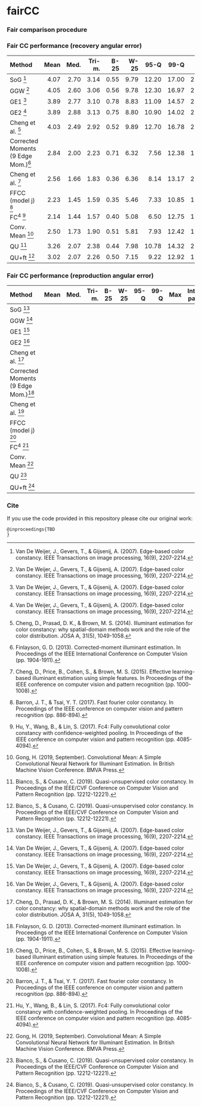 # fairCC

### Fair comparison procedure

### Fair CC performance (recovery angular error)
| Method                                           | Mean  | Med. | Tri-m. | B-25 | W-25 | 95-Q  | 99-Q  | Max   | Intra-patch | Inter-patches |
| :------------------------------------------------|------:|-----:|-------:|-----:|-----:|------:|------:|------:|------------:|--------------:|
| SoG [^EB]                                        | 4.07	| 2.70 | 3.14	  | 0.55 | 9.79	| 12.20	| 17.00	| 21.89	| 0.18%       | 0.00%         |
| GGW [^EB]                                        | 4.05	| 2.60 | 3.06	  | 0.56 | 9.78	| 12.30	| 16.97	| 21.16 | 0.00%       | 0.00%         |
| GE1 [^EB]                                        | 3.89	| 2.77 | 3.10	  | 0.78 | 8.83	| 11.09	| 14.57	| 22.60 | 0.00%       | 0.00%         |
| GE2 [^EB]                                        | 3.89	| 2.88 | 3.13	  | 0.75 | 8.80	| 10.90	| 14.02	| 23.10 | 0.00%       | 0.00%         |
| Cheng et al. [^PCA]                              | 4.03	| 2.49 | 2.92   |	0.52 | 9.89 | 12.70 | 16.78 | 28.21 | 0.00%       | 2.99%         |
| Corrected Moments <br /> (9 Edge Mom.)[^corrmom] | 2.84	| 2.00 | 2.23	  | 0.71 | 6.32 |  7.56	| 12.38	| 16.60 | 0.00%       | 2.29%         |
| Cheng et al. [^cheng]                            | 2.56	| 1.66 | 1.83   |	0.36 | 6.36	|  8.14 |	13.17	| 20.36 | 0.18%       | 5.11%         |
| FFCC (model j) [^ffcc]                           | 2.23 | 1.45 | 1.59   | 0.35 | 5.46 |  7.33 | 10.85 | 17.27 | 0.35%       | 5.46%         |
| FC<sup>4</sup> [^fc4]                            | 2.14 | 1.44 | 1.57   | 0.40 | 5.08 |  6.50 | 12.75 | 15.28 | 0.06%       | 4.28%         |
| Conv. Mean [^convmean]                           | 2.50	| 1.73 | 1.90   |	0.51 | 5.81 |  7.93 | 12.42 |	16.13 | 0.06%       | 3.81%         |
| QU [^QU]                                         | 3.26	| 2.07 | 2.38	  | 0.44 | 7.98 | 10.78 | 14.32	| 21.68 | TBC         | TBC           |
| QU+ft [^QU]                                      | 3.02 | 2.07 | 2.26   | 0.50 | 7.15 | 9.22  | 12.92 | 17.05 | TBC         | TBC           |

[^EB]: Van De Weijer, J., Gevers, T., & Gijsenij, A. (2007). Edge-based color constancy. IEEE Transactions on image processing, 16(9), 2207-2214.
[^PCA]: Cheng, D., Prasad, D. K., & Brown, M. S. (2014). Illuminant estimation for color constancy: why spatial-domain methods work and the role of the color distribution. JOSA A, 31(5), 1049-1058.
[^corrmom]: Finlayson, G. D. (2013). Corrected-moment illuminant estimation. In Proceedings of the IEEE International Conference on Computer Vision (pp.     1904-1911).
[^cheng]: Cheng, D., Price, B., Cohen, S., & Brown, M. S. (2015). Effective learning-based illuminant estimation using simple features. In Proceedings of     the IEEE conference on computer vision and pattern recognition (pp. 1000-1008).
[^ffcc]: Barron, J. T., & Tsai, Y. T. (2017). Fast fourier color constancy. In Proceedings of the IEEE conference on computer vision and pattern             recognition (pp. 886-894).
[^fc4]: Hu, Y., Wang, B., & Lin, S. (2017). Fc4: Fully convolutional color constancy with confidence-weighted pooling. In Proceedings of the IEEE             conference   on computer vision and pattern recognition (pp. 4085-4094).
[^convmean]: Gong, H. (2019, September). Convolutional Mean: A Simple Convolutional Neural Network for Illuminant Estimation. In British Machine Vision       Conference. BMVA Press.
[^QU]: Bianco, S., & Cusano, C. (2019). Quasi-unsupervised color constancy. In Proceedings of the IEEE/CVF Conference on Computer Vision and Pattern Recognition (pp. 12212-12221).

### Fair CC performance (reproduction angular error)
| Method                                           | Mean  | Med. | Tri-m. | B-25 | W-25 | 95-Q  | 99-Q  | Max   | Intra-patch | Inter-patches |
| :------------------------------------------------|------:|-----:|-------:|-----:|-----:|------:|------:|------:|------------:|--------------:|
| SoG [^EB]                                        | 	|||||||||| 
| GGW [^EB]                                        | 	|||||||||| 
| GE1 [^EB]                                        | 	|||||||||| 
| GE2 [^EB]                                        | 	|||||||||| 
| Cheng et al. [^PCA]                              |  |||||||||| 
| Corrected Moments <br /> (9 Edge Mom.)[^corrmom] |  |||||||||| 
| Cheng et al. [^cheng]                            |  |||||||||| 
| FFCC (model j) [^ffcc]                           |  |||||||||| 
| FC<sup>4</sup> [^fc4]                            |  |||||||||| 
| Conv. Mean [^convmean]                           |  |||||||||| 
| QU [^QU]                                         |  |||||||||| 
| QU+ft [^QU]                                      |  |||||||||| 


### Cite
If you use the code provided in this repository please cite our original work:
```
@inproceedings{TBD
}
```
